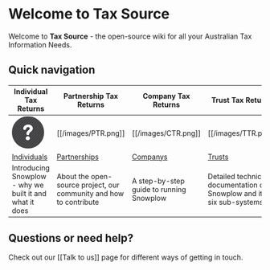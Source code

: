 # Welcome to Tax Source

Welcome to **Tax Source** - the open-source wiki for all your Australian Tax Information Needs.


## Quick navigation

| Individual Tax Returns             | Partnership Tax Returns              | Company Tax Returns          | Trust Tax Returns                  |
|----------------------------|---------------------------------|-------------------------------|---------------------------|
| ![ITR](/images/ITR.png) | [[/images/PTR.png]] | [[/images/CTR.png]] | [[/images/TTR.png]] |
| [Individuals](Snowplow-overview) | [Partnerships](Snowplow-project-and-community)       | [Companys](Setting-up-Snowplow) | [Trusts](Snowplow-technical-documentation)|
| Introducing Snowplow - why we built it and what it does | About the open-source project, our community and how to contribute | A step-by-step guide to running Snowplow | Detailed technical documentation on Snowplow and its six sub-systems |

## Questions or need help?

Check out our [[Talk to us]] page for different ways of getting in touch.

